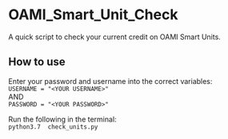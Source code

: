 # OAMI_Smart_Unit_Check

A quick script to check your current credit on OAMI Smart Units.

## How to use
Enter your password and username into the correct variables: <br>
 `USERNAME = "<YOUR USERNAME>"` <br>
 AND <br>
 `PASSWORD = "<YOUR PASSWORD>"`

Run the following in the terminal: <br>
`python3.7  check_units.py`

